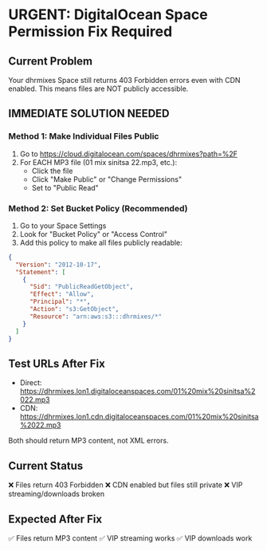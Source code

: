 # URGENT: DigitalOcean Space Permission Fix Required

## Current Problem
Your dhrmixes Space still returns 403 Forbidden errors even with CDN enabled. This means files are NOT publicly accessible.

## IMMEDIATE SOLUTION NEEDED

### Method 1: Make Individual Files Public
1. Go to https://cloud.digitalocean.com/spaces/dhrmixes?path=%2F
2. For EACH MP3 file (01 mix sinitsa 22.mp3, etc.):
   - Click the file
   - Click "Make Public" or "Change Permissions"
   - Set to "Public Read"

### Method 2: Set Bucket Policy (Recommended)
1. Go to your Space Settings
2. Look for "Bucket Policy" or "Access Control"
3. Add this policy to make all files publicly readable:

```json
{
  "Version": "2012-10-17",
  "Statement": [
    {
      "Sid": "PublicReadGetObject",
      "Effect": "Allow",
      "Principal": "*",
      "Action": "s3:GetObject",
      "Resource": "arn:aws:s3:::dhrmixes/*"
    }
  ]
}
```

## Test URLs After Fix
- Direct: https://dhrmixes.lon1.digitaloceanspaces.com/01%20mix%20sinitsa%2022.mp3
- CDN: https://dhrmixes.lon1.cdn.digitaloceanspaces.com/01%20mix%20sinitsa%2022.mp3

Both should return MP3 content, not XML errors.

## Current Status
❌ Files return 403 Forbidden
❌ CDN enabled but files still private
❌ VIP streaming/downloads broken

## Expected After Fix
✅ Files return MP3 content
✅ VIP streaming works
✅ VIP downloads work